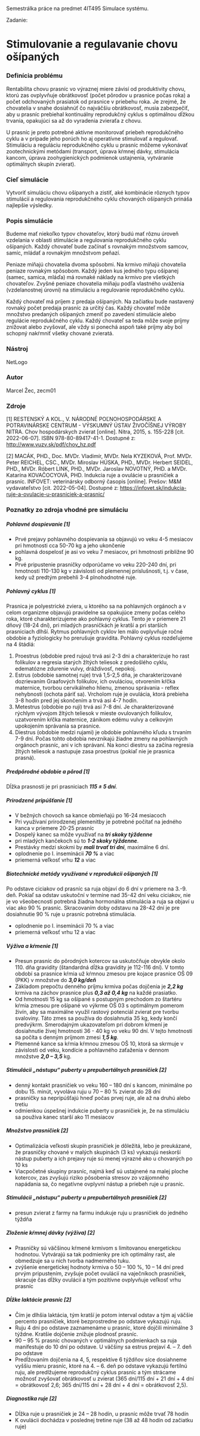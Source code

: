# 
Semestrálka práce na predmet 4IT495 Simulace systému.

Zadanie:

# Stimulovanie a regulavanie chovu ošípaných
### Definícia problému

Rentabilita chovu prasníc vo výraznej miere závisí od produktivity chovu, ktorú zas ovplyvňuje obrátkovosť (počet pôrodov u prasnice počas roka) a počet odchovaných prasiatok od prasnice v priebehu roka. Je zrejmé, že chovatelia v snahe dosiahnúť čo najväčšiu obrátkovosť, musia zabezpečiť, aby u prasníc prebiehal kontinuálny reprodukčný cyklus s optimálnou dĺžkou trvania, opakujúci sa až do vyradenia zvieraťa z chovu.

U prasníc je preto potrebné aktívne monitorovať priebeh reprodukčného cyklu a v prípade jeho porúch ho aj operatívne stimulovať a regulovať. Stimuláciu a reguláciu reprodukčného cyklu u prasníc môžeme vykonávať zootechnickými metódami (transport, úprava kŕmnej dávky, stimulácia kancom, úprava zoohygienických podmienok ustajnenia, vytváranie optimálnych skupín zvierat).


### Cieľ simulácie

Vytvoriť simuláciu chovu ošípanych a zistiť, aké kombinácie rôznych typov stimulácií a regulovania reprodukčného cyklu chovaných ošípaných prináša najlepšie výsledky.

### Popis simulácie

Budeme mať niekoľko typov chovateľov, ktorý budú mať rôznu úroveň vzdelania v oblasti stimulácie a regulovania reprodukčného cyklu ošípaných. Každý chovateľ bude začínať s rovnakým množstvom samcov, samíc, mládať a rovnakým množstvom peňazí.

Peniaze míňajú chovatelia dvoma spôsobmi. Na krmivo míňajú chovatelia peniaze rovnakým spôsobom. Každý jeden kus jedného typu ošípanej (samec, samica, mláďa) má rovnaké náklady na krmivo pre všetkých chovateľov. Zvyšné peniaze chovatelia míňaju podľa vlastného uváženia (vzdelanostnej úrovni) na stimuláciu a regulovanie reprodukčného cyklu.

Každý chovateľ má príjem z predaja ošípaných. Na začiatku bude nastavený rovnaký počet predaja prasníc za určitý čas. Každý chovateľ môže množstvo predaných ošípaných zmeniť po zavedení stimulácie alebo regulácie reprodukčného cyklu. Každý chovateľ sa teda môže svoje príjmy znižovat alebo zvyšovať, ale vždy si ponechá aspoň také príjmy aby bol schopný nakŕmniť všetky chované zvieratá.

### Nástroj

NetLogo

### Autor

Marcel Žec, zecm01

### Zdroje
[1] RESTENSKÝ A KOL., V. NÁRODNÉ POĽNOHOSPODÁRSKE A POTRAVINÁRSKE CENTRUM - VÝSKUMNÝ ÚSTAV ŽIVOČÍŠNEJ VÝROBY NITRA. Chov hospodárskych zvierat [online]. Nitra, 2015, s. 155-228 [cit. 2022-06-07]. ISBN 978-80-89417-41-1. Dostupné z: http://www.vuzv.sk/pdf/chov_hz.pdf

[2] MACÁK, PHD., Doc. MVDr. Vladimír, MVDr. Nela KYZEKOVÁ, Prof. MVDr. Peter REICHEL, CSC., MVDr. Miroslav HÚSKA, PHD., MVDr. Herbert SEIDEL, PHD., MVDr. Róbert LINK, PHD., MVDr. Jaroslav NOVOTNÝ, PHD. a MVDr. Katarína KOVAČOCYOVÁ, PHD. Indukcia ruje a ovulácie u prasničiek a prasníc. INFOVET: veterinársky odborný časopis [online]. Prešov: M&M vydavateľstvo [cit. 2022-05-04]. Dostupné z: https://infovet.sk/indukcia-ruje-a-ovulacie-u-prasniciek-a-prasnic/


### Poznatky zo zdroja vhodné pre simuláciu
##### Pohlavné dospievanie [1]
- Prvé prejavy pohlavného dospievania sa objavujú vo veku 4-5 mesiacov pri hmotnosti cca 50-70 kg a jeho ukončenie
- pohlavná dospelosť je asi vo veku 7 mesiacov, pri hmotnosti približne 90 kg. 
- Prvé pripustenie prasničky odporúčame vo veku 220-240 dní, pri hmotnosti 110-130 kg v závislosti od plemennej príslušnosti, t.j. v čase, kedy už predtým prebehli 3-4 plnohodnotné ruje. 

##### Pohlavný cyklus [1]
Prasnica je polyestrické zviera, u ktorého sa na pohlavných orgánoch a v celom
organizme objavujú pravidelne sa opakujúce zmeny počas celého roka, ktoré
charakterizujeme ako pohlavný cyklus. Tento je v priemere 21 dňový (18-24 dní), pri
mladých prasničkách je kratší a pri starších prasniciach dlhší. Rytmus pohlavných cyklov
len málo ovplyvňuje ročné obdobie a fyziologicky ho prerušuje gravidita. Pohlavný
cyklus rozdeľujeme na 4 štádiá:
1. Proestrus (obdobie pred rujou) trvá asi 2-3 dni a charakterizuje ho rast folikulov
a regresia starých žltých teliesok z predošlého cyklu, edematózne zdurenie vulvy,
dráždivosť, nepokoj.
2. Estrus (obdobie samotnej ruje) trvá 1,5-2,5 dňa, je charakterizované dozrievaním
Graafových folikulov, ich ovuláciou, otvorením kŕčka maternice, tvorbou
cervikálneho hlienu, zmenou správania - reflex nehybnosti (ochota páriť sa).
Vrcholom ruje je ovulácia, ktorá prebieha 3-8 hodín pred jej skončením a trvá asi 4-7
hodín.
3. Metestrus (obdobie po ruji) trvá asi 7-8 dní. Je charakterizované rýchlym vývojom
žltých teliesok v mieste ovulovaných folikulov, uzatvorením kŕčka maternice,
zánikom edému vulvy a celkovým upokojením správania sa prasnice.
4. Diestrus (obdobie medzi rujami) je obdobie pohlavného kľudu s trvaním 7-9 dní.
Počas tohto obdobia nevznikajú žiadne zmeny na pohlavných orgánoch prasníc, ani
v ich správaní. Na konci diestru sa začína regresia žltých teliesok a nastupuje zasa
proestrus (pokiaľ nie je prasnica prasná).

##### Predpôrodné obdobie a pôrod [1]
Dĺžka prasnosti je pri prasniciach ***115 ± 5 dní***.

##### Prirodzené pripúšťanie [1]
- V bežných chovoch sa kance obmieňajú po 16-24 mesiacoch
- Pri využívaní prirodzenej plemenitby je potrebné počítať na jedného kanca v priemere 20-25 prasníc
- Dospelý kanec sa môže využívať na ***tri skoky týždenne***
- pri mladých kančekoch sú to ***1-2 skoky týždenne***.
- Prestávky medzi skokmi by ***mali trvať tri dni***, maximálne 6 dní.
- oplodnenie po I. inseminácii ***70 %*** a viac
- priemerná veľkosť vrhu ***12***  a viac

##### Biotechnické metódy využívané v reprodukcii ošípaných [1]
Po odstave ciciakov od prasníc sa ruja objaví do 6 dní v priemere na 3.-9. deň. Pokiaľ
sa odstav uskutoční v termíne nad 35-42 dní veku ciciakov, nie je vo všeobecnosti
potrebná žiadna hormonálna stimulácia a ruja sa objaví u viac ako 90 % prasníc.
Skracovaním doby odstavu na 28-42 dní je pre dosiahnutie 90 % ruje u prasníc potrebná
stimulácia.

- oplodnenie po I. inseminácii 70 % a viac
- priemerná veľkosť vrhu 12 a viac 

##### Výživa a kŕmenie [1]
- Presun prasníc do pôrodných kotercov sa uskutočňuje obvykle okolo 110. dňa gravidity (štandardná dĺžka gravidity je 112-116 dní). V tomto období sa prasnice kŕmia už kŕmnou zmesou pre kojace prasnice OŠ 09 (PKK) v množstve do ***3,0 kg/deň***
- Základom prepočtu denného príjmu krmiva počas dojčenia je ***2,2 kg*** krmiva na záchov
prasnice plus ***0,3 až 0,4 kg*** na každé prasiatko. 
- Od hmotnosti 15 kg sa ošípané s postupným prechodom zo štartéru kŕmia zmesou pre ošípané vo výkrme OŠ 03 s optimálnym pomerom živín, aby sa maximálne využil rastový potenciál zvierat pre tvorbu svaloviny. Táto zmes sa používa do dosiahnutia 35 kg, kedy končí predvýkrm. Smerodajným ukazovateľom pri dobrom kŕmení je dosiahnutie živej hmotnosti 36 - 40 kg vo veku 90 dní. V tejto hmotnosti sa počíta s denným príjmom zmesi
***1,5 kg***.
- Plemenné kance sa kŕmia kŕmnou zmesou OŠ 10, ktorá sa skrmuje v závislosti od veku, kondície a pohlavného zaťaženia v dennom množstve ***2,0 – 3,5*** kg. 

##### Stimulácii „nástupu“ puberty u prepubertálnych prasničiek [2]
- denný kontakt prasničiek vo veku 160 – 180 dní s kancom, minimálne po dobu 15. minút, vyvoláva ruju u 70 – 80 % zvierat do 28 dní
- prasničky sa nepripúšťajú hneď počas prvej ruje, ale až na druhú alebo tretiu 
- odmienkou úspešnej indukcie puberty u prasničiek je, že na stimuláciu sa používa kanec starší ako 11 mesiacov

##### Množstvo prasničiek [2]
- Optimalizácia veľkosti skupín prasničiek je dôležitá, lebo je preukázané, že prasničky chované v malých skupinách (3 ks) vykazujú neskorší nástup puberty a ich prejavy ruje sú menej výrazné ako u chovaných po 10 ks
- Viacpočetné skupiny prasníc, najmä keď sú ustajnené na malej ploche kotercov, zas zvyšujú riziko pôsobenia stresov zo vzájomného napádania sa, čo negatívne ovplyvní nástup a priebeh ruje u prasníc.

##### Stimulácii „nástupu“ puberty u prepubertálnych prasničiek [2]
- presun zvierat z farmy na farmu indukuje ruju u prasničiek do jedného týždňa

##### Zloženie kŕmnej dávky (výživa) [2]
- Prasničky sú väčšinou kŕmené krmivom s limitovanou energetickou hodnotou. Vytvárajú sa tak podmienky pre ich optimálny rast, ale obmedzuje sa u nich tvorba nadmerného tuku.
- zvýšenie energetickej hodnoty krmiva o 50 – 100 %, 10 – 14 dní pred prvým pripustením, zvyšuje počet ovulácií na vaječníkoch prasničiek, skracuje čas dĺžky ovulácií a tým pozitívne ovplyvňuje veľkosť vrhu prasníc

##### Dĺžke laktácie prasníc [2]
- Čím je dlhšia laktácia, tým kratší je potom interval odstav a tým aj väčšie percento prasničiek, ktoré bezprostredne po odstave vykazujú ruju. 
- Ruju 4 dni po odstave zaznamenáme u prasníc, ktoré dojčili minimálne 3 týždne. Kratšie dojčenie znižuje plodnosť prasníc. 
- 90 – 95 % prasníc chovaných v optimálnych podmienkach sa ruja manifestuje do 10 dní po odstave. U väčšiny sa estrus prejaví 4. – 7. deň po odstave
- Predĺžovaním dojčenia na 4, 5, respektíve 6 týždňov síce dosiahneme vyššiu mieru prasníc, ktoré na 4. – 6. deň po odstave vykazujú fertilnú ruju, ale predlžujeme reprodukčný cyklus prasníc a tým strácame možnosť zvyšovať obrátkovosť u zvierat (365 dní/115 dní + 21 dní + 4 dní = obrátkovosť 2,6; 365 dní/115 dní + 28 dní + 4 dní = obrátkovosť 2,5).

##### Diagnostika ruje  [2]
- Dĺžka ruje u prasničiek je 24 – 28 hodín, u prasníc môže trvať 78 hodín
- K ovulácii dochádza v poslednej tretine ruje (38 až 48 hodín od začiatku ruje)
